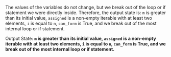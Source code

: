 The values of the variables do not change, but we break out of the loop or if statement we were directly inside. Therefore, the output state is: `m` is greater than its initial value, `assigned` is a non-empty iterable with at least two elements, `i` is equal to `n`, `can_form` is True, and we break out of the most internal loop or if statement.

Output State: **`m` is greater than its initial value, `assigned` is a non-empty iterable with at least two elements, `i` is equal to `n`, `can_form` is True, and we break out of the most internal loop or if statement.**